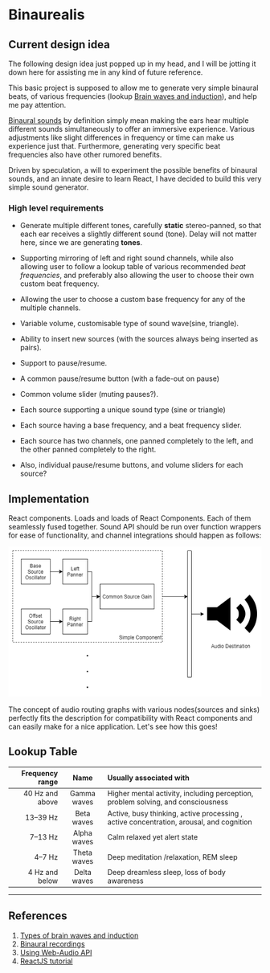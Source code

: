 # Binaurealis

## Current design idea

The following design idea just popped up in my head, and I will be jotting it down here for assisting me in any kind of future reference.

This basic project is supposed to allow me to generate very simple binaural beats, of various frequencies (lookup [Brain waves and induction](#references)), and help me pay attention.

[Binaural sounds](#references) by definition simply mean making the ears hear multiple different sounds simultaneously to offer an immersive experience. Various adjustments like slight differences in frequency or time can make us experience just that. Furthermore, generating very specific beat frequencies also have other rumored benefits.

Driven by speculation, a will to experiment the possible benefits of binaural sounds, and an innate desire to learn React, I have decided to build this very simple sound generator.

### High level requirements

- Generate multiple different tones, carefully **static** stereo-panned, so that each ear receives a slightly different sound (tone). Delay will not matter here, since we are generating **tones**.
- Supporting mirroring of left and right sound channels, while also allowing user to follow a lookup table of various recommended _beat frequencies_, and preferably also allowing the user to choose their own custom beat frequency.
- Allowing the user to choose a custom base frequency for any of the multiple channels.
- Variable volume, customisable type of sound wave(sine, triangle).
- Ability to insert new sources (with the sources always being inserted as pairs).
- Support to pause/resume.

- A common pause/resume button (with a fade-out on pause)
- Common volume slider (muting pauses?).
- Each source supporting a unique sound type (sine or triangle)
- Each source having a base frequency, and a beat frequency slider.
- Each source has two channels, one panned completely to the left, and the other panned completely to the right.
- Also, individual pause/resume buttons, and volume sliders for each source?

## Implementation

React components. Loads and loads of React Components. Each of them seamlessly fused together.
Sound API should be run over function wrappers for ease of functionality, and channel integrations should happen as follows:

![The audio graph implementation](./audioGraph.png)

The concept of audio routing graphs with various nodes(sources and sinks) perfectly fits the description for compatibility with React components and can easily make for a nice application. Let's see how this goes!

## Lookup Table

Frequency range | Name | Usually associated with
---: | :---: | :---
40 Hz and above | Gamma waves | Higher mental activity, including perception, problem solving, and consciousness
13–39 Hz | Beta waves | Active, busy thinking, active processing , active concentration, arousal, and cognition
7–13 Hz | Alpha waves | Calm relaxed yet alert state
4–7 Hz | Theta waves | Deep meditation /relaxation, REM sleep
4 Hz and below | Delta waves | Deep dreamless sleep, loss of body awareness

---

## References

1. [Types of brain waves and induction](https://itsusync.com/different-types-of-brain-waves-delta-theta-alpha-beta-gamma-ezp-9)
2. [Binaural recordings](https://en.wikipedia.org/wiki/Binaural_recording)
3. [Using Web-Audio API](https://developer.mozilla.org/en-US/docs/Web/API/Web_Audio_API/Using_Web_Audio_API)
4. [ReactJS tutorial](https://reactjs.org/tutorial/tutorial.html)
